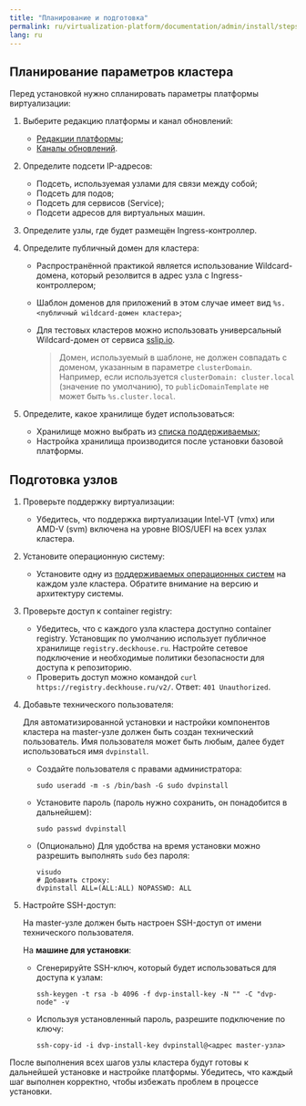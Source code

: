 ```yaml
---
title: "Планирование и подготовка"
permalink: ru/virtualization-platform/documentation/admin/install/steps/prepare.html
lang: ru
---
```


## Планирование параметров кластера

Перед установкой нужно спланировать параметры платформы виртуализации:

1. Выберите редакцию платформы и канал обновлений:
   - [Редакции платформы](../../editions.html);
   - [Каналы обновлений](../../release-channels.html).

1. Определите подсети IP-адресов:
   - Подсеть, используемая узлами для связи между собой;
   - Подсеть для подов;
   - Подсеть для сервисов (Service);
   - Подсети адресов для виртуальных машин.

1. Определите узлы, где будет размещён Ingress-контроллер.

1. Определите публичный домен для кластера:
   - Распространённой практикой является использование Wildcard-домена, который резолвится в адрес узла с Ingress-контроллером;
   - Шаблон доменов для приложений в этом случае имеет вид `%s.<публичный wildcard-домен кластера>`;
   - Для тестовых кластеров можно использовать универсальный Wildcard-домен от сервиса [sslip.io](https://sslip.io/).

     > Домен, используемый в шаблоне, не должен совпадать с доменом, указанным в параметре `clusterDomain`. Например, если используется `clusterDomain: cluster.local` (значение по умолчанию), то `publicDomainTemplate` не может быть `%s.cluster.local`.

1. Определите, какое хранилище будет использоваться:
   - Хранилище можно выбрать из [списка поддерживаемых](../../platform-management/storage/supported-storage.html);
   - Настройка хранилища производится после установки базовой платформы.

## Подготовка узлов

1. Проверьте поддержку виртуализации:
   - Убедитесь, что поддержка виртуализации Intel-VT (vmx) или AMD-V (svm) включена на уровне BIOS/UEFI на всех узлах кластера.

1. Установите операционную систему:
   - Установите одну из [поддерживаемых операционных систем](../requirements.html#поддерживаемые-ос-для-узлов-платформы) на каждом узле кластера. Обратите внимание на версию и архитектуру системы.

1. Проверьте доступ к container registry:
   - Убедитесь, что с каждого узла кластера доступно container registry. Установщик по умолчанию использует публичное хранилище `registry.deckhouse.ru`. Настройте сетевое подключение и необходимые политики безопасности для доступа к репозиторию.
   - Проверить доступ можно командой `curl https://registry.deckhouse.ru/v2/`. Ответ: `401 Unauthorized`.

1. Добавьте технического пользователя:

   Для автоматизированной установки и настройки компонентов кластера на master-узле должен быть создан технический пользователь. Имя пользователя может быть любым, далее будет использоваться имя `dvpinstall`.

   - Создайте пользователя с правами администратора:

     ```shell
     sudo useradd -m -s /bin/bash -G sudo dvpinstall
     ```
  
   - Установите пароль (пароль нужно сохранить, он понадобится в дальнейшем):

     ```shell
     sudo passwd dvpinstall
     ```

   - (Опционально) Для удобства на время установки можно разрешить выполнять `sudo` без пароля:

     ```shell
     visudo   
     # Добавить строку:    
     dvpinstall ALL=(ALL:ALL) NOPASSWD: ALL
     ```

1. Настройте SSH-доступ:

   На master-узле должен быть настроен SSH-доступ от имени технического пользователя.

   На **машине для установки**:

   - Сгенерируйте SSH-ключ, который будет использоваться для доступа к узлам:

     ```shell
     ssh-keygen -t rsa -b 4096 -f dvp-install-key -N "" -C "dvp-node" -v
     ```

   - Используя установленный пароль, разрешите подключение по ключу:

     ```shell
     ssh-copy-id -i dvp-install-key dvpinstall@<адрес master-узла>
     ```

После выполнения всех шагов узлы кластера будут готовы к дальнейшей установке и настройке платформы. Убедитесь, что каждый шаг выполнен корректно, чтобы избежать проблем в процессе установки.
